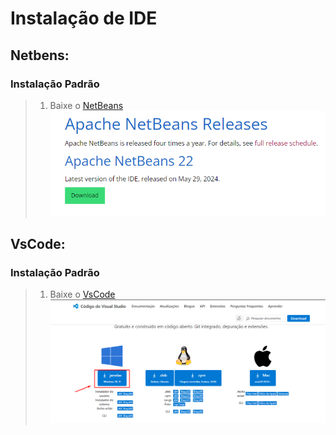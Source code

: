 # Instalação de IDE

## Netbens:

### Instalação Padrão

> 1. Baixe  o [NetBeans](https://netbeans.apache.org/front/main/download/)
![Tela de Download do NetBeans](./Instalacaodaide/Tela%20de%20Download%20do%20NetBeans.png)

## VsCode:

### Instalação Padrão

> 1. Baixe o [VsCode](https://code.visualstudio.com/download)
![Tela de Download do VsCode](./Instalacaodaide/Tela%20de%20Download%20do%20VsCode.png)